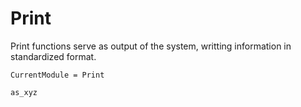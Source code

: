 # Print

Print functions serve as output of the system, writting information in standardized format.

```@meta
CurrentModule = Print
```

```@docs
as_xyz
```